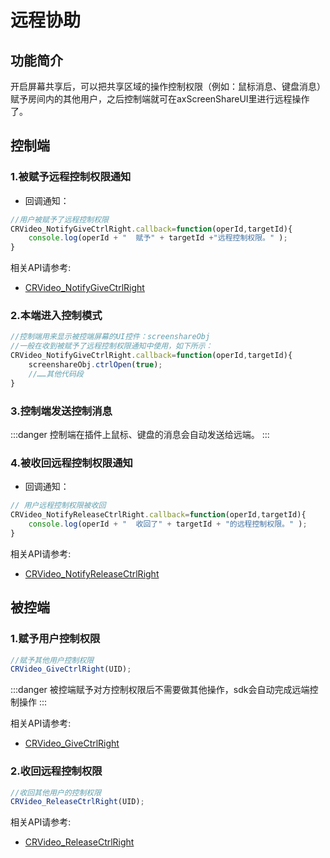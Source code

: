 # 远程协助

## 功能简介

开启屏幕共享后，可以把共享区域的操作控制权限（例如：鼠标消息、键盘消息）赋予房间内的其他用户，之后控制端就可在axScreenShareUI里进行远程操作了。


## 控制端

<h3 id=givenCtrlRight>1.被赋予远程控制权限通知</h3>

- 回调通知：

```js
//用户被赋予了远程控制权限
CRVideo_NotifyGiveCtrlRight.callback=function(operId,targetId){
    console.log(operId + "  赋予" + targetId +"远程控制权限。" );
}
```

相关API请参考:
* [CRVideo_NotifyGiveCtrlRight](API.md#CRVideo_NotifyGiveCtrlRight)

<h3 id=sendCtrlMsg>2.本端进入控制模式</h3>

```js
//控制端用来显示被控端屏幕的UI控件：screenshareObj
//一般在收到被赋予了远程控制权限通知中使用，如下所示：
CRVideo_NotifyGiveCtrlRight.callback=function(operId,targetId){
    screenshareObj.ctrlOpen(true);
    //……其他代码段
}

```

<h3 id=sendCtrlMsg>3.控制端发送控制消息</h3>

:::danger
控制端在插件上鼠标、键盘的消息会自动发送给远端。
:::


<h3 id=releasedCtrlRight>4.被收回远程控制权限通知</h3>

- 回调通知：

```js
// 用户远程控制权限被收回
CRVideo_NotifyReleaseCtrlRight.callback=function(operId,targetId){
    console.log(operId + "  收回了" + targetId + "的远程控制权限。" );
}
```

相关API请参考:
* [CRVideo_NotifyReleaseCtrlRight](API.md#CRVideo_NotifyReleaseCtrlRight)

## 被控端

<h3 id=giveCtrlRight>1.赋予用户控制权限</h3>


```js
//赋予其他用户控制权限
CRVideo_GiveCtrlRight(UID);
```

:::danger
被控端赋予对方控制权限后不需要做其他操作，sdk会自动完成远端控制操作
:::

相关API请参考:
*  [CRVideo_GiveCtrlRight](API.md#CRVideo_GiveCtrlRight)


<h3 id=releaseCtrlRight>2.收回远程控制权限</h3>

```js
//收回其他用户的控制权限
CRVideo_ReleaseCtrlRight(UID);
```
相关API请参考:
*  [CRVideo_ReleaseCtrlRight](API.md#CRVideo_ReleaseCtrlRight)


